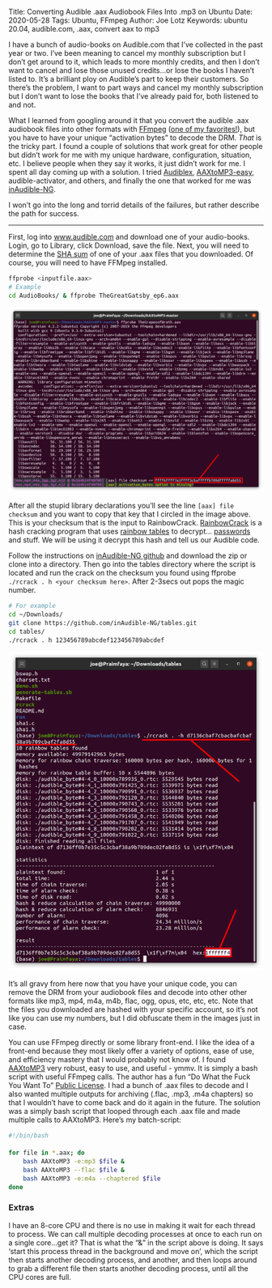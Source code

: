 Title: Converting Audible .aax Audiobook Files Into .mp3 on Ubuntu
Date: 2020-05-28
Tags: Ubuntu, FFmpeg
Author: Joe Lotz
Keywords: ubuntu 20.04, audible.com, .aax, convert aax to mp3

I have a bunch of audio-books on Audible.com that I’ve collected in the past year or two. I’ve been meaning to cancel my monthly subscription but I don’t get around to it, which leads to more monthly credits, and then I don’t want to cancel and lose those unused credits…or lose the books I haven’t listed to. It’s a brilliant ploy on Audible’s part to keep their customers. So there’s the problem, I want to part ways and cancel my monthly subscription but I don’t want to lose the books that I’ve already paid for, both listened to and not. 

What I learned from googling around it that you convert the audible .aax audiobook files into other formats with [FFmpeg](https://ffmpeg.org/) ([one of my favorites!](/tag/ffmpeg.html)), but you have to have your unique “activation bytes” to decode the DRM. *That* is the tricky part. I found a couple of solutions that work great for other people but didn’t work for me with my unique hardware, configuration, situation, etc. I believe people when they say it works, it just didn’t work for me. I spent all day coming up with a solution. I tried [Audiblex](https://github.com/naueramant/Audiblex), [AAXtoMP3-easy](https://github.com/paladini/aax2mp3-easy), audible-activator, and others, and finally the one that worked for me was [inAudible-NG](https://github.com/inAudible-NG/tables). 

I won’t go into the long and torrid details of the failures, but rather describe the path for success. 

---

First, log into www.audible.com and download one of your audio-books. Login, go to Library, click Download, save the file. Next, you will need to determine the [SHA sum](https://en.wikipedia.org/wiki/Secure_Hash_Algorithms) of one of your .aax files that you downloaded. Of course, you will need to have FFMpeg installed.

```bash
ffprobe <inputfile.aax>
# Example
cd AudioBooks/ & ffprobe TheGreatGatsby_ep6.aax
```

![youtube-dl](/images/audibleConvert-01.png)

After all the stupid library declarations you’ll see the line `[aax] file checksum` and you want to copy that key that I circled in the image above. This is your checksum that is the input to RainbowCrack. [RainbowCrack](http://project-rainbowcrack.com/) is a hash cracking program that uses [rainbow tables](https://en.wikipedia.org/wiki/Rainbow_table) to decrypt… [passwords](https://en.wikipedia.org/wiki/Password_cracking) and stuff. We will be using it decrypt this hash and tell us our Audible code.

Follow the instructions on [inAudible-NG github](https://github.com/inAudible-NG/tables) and download the zip or clone into a directory. Then go into the tables directory where the script is located and run the crack on the checksum you found using ffprobe `./rcrack . h <your checksum here>`. After 2-3secs out pops the magic number.

```bash
# For example 
cd ~/Downloads/
git clone https://github.com/inAudible-NG/tables.git
cd tables/
./rcrack . h 123456789abcdef123456789abcdef
```

![youtube-dl](/images/audibleConvert-02.png)

It’s all gravy from here now that you have your unique code, you can remove the DRM from your audiobook files and decode into other other formats like mp3, mp4, m4a, m4b, flac, ogg, opus, etc, etc, etc. Note that the files you downloaded are hashed with your specific account, so it’s not like you can use my numbers, but I did obfuscate them in the images just in case.

You can use FFmpeg directly or some library front-end. I like the idea of a front-end because they most likely offer a variety of options, ease of use, and efficiency mastery that I would probably not know of. I found [AAXtoMP3](https://github.com/KrumpetPirate/AAXtoMP3) very robust, easy to use, and useful - ymmv. It is simply a bash script with useful FFmpeg calls. The author has a fun “Do What the Fuck You Want To” [Public License](https://github.com/KrumpetPirate/AAXtoMP3/blob/master/LICENSE). I had a bunch of .aax files to decode and I also wanted multiple outputs for archiving (.flac, .mp3, .m4a chapters) so that I wouldn’t have to come back and do it again in the future. The solution was a simply bash script that looped through each .aax file and made multiple calls to AAXtoMP3. Here’s my batch-script:

```bash
#!/bin/bash

for file in *.aax; do
	bash AAXtoMP3 -e:mp3 $file & 
	bash AAXtoMP3 --flac $file & 
	bash AAXtoMP3 -e:m4a --chaptered $file
done
```

### Extras

I have an 8-core CPU and there is no use in making it wait for each thread to process. We can call multiple decoding processes at once to each run on a single core…get it? That is what the “&” in the script above is doing. It says ‘start this process thread in the background and move on’, which the script then starts another decoding process, and another, and then loops around to grab a different file then starts another decoding process, until all the CPU cores are full. 
